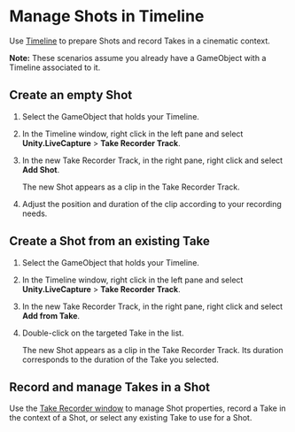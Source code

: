 # Manage Shots in Timeline

Use [Timeline](https://docs.unity3d.com/Packages/com.unity.timeline@latest) to prepare Shots and record Takes in a cinematic context.

**Note:** These scenarios assume you already have a GameObject with a Timeline associated to it.

## Create an empty Shot

1. Select the GameObject that holds your Timeline.

2. In the Timeline window, right click in the left pane and select **Unity.LiveCapture** > **Take Recorder Track**.

3. In the new Take Recorder Track, in the right pane, right click and select **Add Shot**.

   The new Shot appears as a clip in the Take Recorder Track.

4. Adjust the position and duration of the clip according to your recording needs.

## Create a Shot from an existing Take

1. Select the GameObject that holds your Timeline.

2. In the Timeline window, right click in the left pane and select **Unity.LiveCapture** > **Take Recorder Track**.

3. In the new Take Recorder Track, in the right pane, right click and select **Add from Take**.

4. Double-click on the targeted Take in the list.

   The new Shot appears as a clip in the Take Recorder Track. Its duration corresponds to the duration of the Take you selected.

## Record and manage Takes in a Shot

Use the [Take Recorder window](ref-window-take-recorder.md#shot-browser) to manage Shot properties, record a Take in the context of a Shot, or select any existing Take to use for a Shot.
